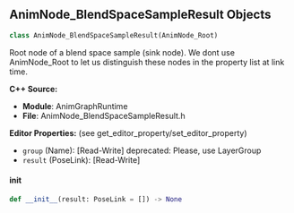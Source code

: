 ## AnimNode_BlendSpaceSampleResult Objects

```python
class AnimNode_BlendSpaceSampleResult(AnimNode_Root)
```

Root node of a blend space sample (sink node).
We dont use AnimNode_Root to let us distinguish these nodes in the property list at link time.

**C++ Source:**

- **Module**: AnimGraphRuntime
- **File**: AnimNode_BlendSpaceSampleResult.h

**Editor Properties:** (see get_editor_property/set_editor_property)

- ``group`` (Name):  [Read-Write]
  deprecated: Please, use LayerGroup
- ``result`` (PoseLink):  [Read-Write]

<a id="unreal.AnimNode_BlendSpaceSampleResult.__init__"></a>

#### __init__

```python
def __init__(result: PoseLink = []) -> None
```

<a id="unreal.AnimNode_SkeletalControlBase"></a>